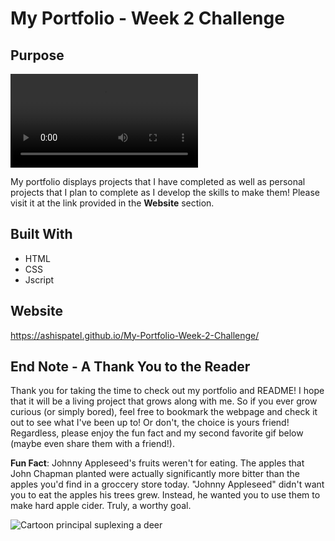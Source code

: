 # My Portfolio - Week 2 Challenge

## Purpose

![Portfolio Preview gif](https://github.com/AshisPatel/My-Portfolio-Week-2-Challenge/blob/main/assets/Videos/portfolio-preview.webm)

My portfolio displays projects that I have completed as well as personal projects that I plan to complete as I develop the skills to make them! Please visit it at the link provided in the **Website** section. 

## Built With
* HTML
* CSS
* Jscript

## Website
https://ashispatel.github.io/My-Portfolio-Week-2-Challenge/ 

## End Note - A Thank You to the Reader 

Thank you for taking the time to check out my portfolio and README! I hope that it will be a living project that grows along with me. So if you ever grow curious (or simply bored), feel free to bookmark the webpage and check it out to see what I've been up to! Or don't, the choice is yours friend! Regardless, please enjoy the fun fact and my second favorite gif below (maybe even share them with a friend!). 

**Fun Fact**: Johnny Appleseed's fruits weren't for eating. The apples that John Chapman planted were actually significantly more bitter than the apples you'd find in a groccery store today. "Johnny Appleseed" didn't want you to eat the apples his trees grew. Instead, he wanted you to use them to make hard apple cider. Truly, a worthy goal. 

![Cartoon principal suplexing a deer](https://github.com/AshisPatel/My-Portfolio-Week-2-Challenge/blob/main/assets/Videos/deer-suplex.gif)

